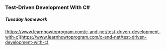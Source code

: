 ### Test-Driven Development With C#
##### Tuesday homework
[https://www.learnhowtoprogram.com/c-and-net/test-driven-development-with-c](https://www.learnhowtoprogram.com/c-and-net/test-driven-development-with-c)